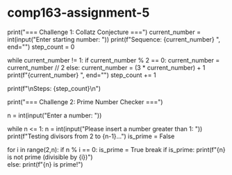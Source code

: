 # comp163-assignment-5
print("=== Challenge 1: Collatz Conjecture ===")
current_number = int(input("Enter starting number: "))
print(f"Sequence: {current_number} ", end="")
step_count = 0

while current_number != 1:
    if current_number % 2 == 0:
        current_number = current_number // 2
    else:
        current_number = (3 * current_number) + 1
    print(f"{current_number} ", end="")
    step_count += 1

print(f"\nSteps: {step_count}\n")

print("=== Challenge 2: Prime Number Checker ===")

n = int(input("Enter a number: "))

while n <= 1:
    n = int(input("Please insert a number greater than 1: "))
print(f"Testing divisors from 2 to {n-1}...")
is_prime = False

for i in range(2,n):
    if n % i == 0:
        is_prime = True
        break
if is_prime:
    print(f"{n} is not prime (divisible by {i})")   
else:
    print(f"{n} is prime!")

